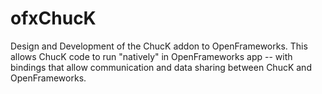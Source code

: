 # ofxChucK
Design and Development of the ChucK addon to OpenFrameworks.  This allows
ChucK code to run "natively" in OpenFrameworks app -- with bindings 
that allow communication and data sharing between ChucK and OpenFrameworks.
